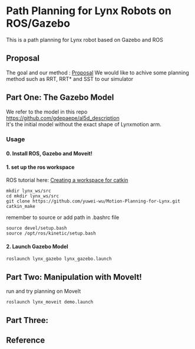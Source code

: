 # Path Planning for Lynx Robots on ROS/Gazebo
This is a path planning for Lynx robot based on Gazebo and ROS

## Proposal

The goal and our method : [Proposal](proposal.pdf)
We would like to achive some planning method such as RRT, RRT* and SST to our simulator


## Part One: The Gazebo Model

We refer to the model in this repo https://github.com/gdepaepe/al5d_description    
It's the initial model without the exact shape of Lynxmotion arm.


### Usage

#### 0. Install ROS, Gazebo and Moveit!

#### 1. set up the ros workspace

ROS tutorial here: [Creating a workspace for catkin](http://wiki.ros.org/catkin/Tutorials/create_a_workspace)

```
mkdir lynx_ws/src
cd mkdir lynx_ws/src
git clone https://github.com/yuwei-wu/Motion-Planning-for-Lynx.git
catkin_make
```

remember to source or add path in .bashrc file

```
source devel/setup.bash
source /opt/ros/kinetic/setup.bash
```


#### 2. Launch Gazebo Model

```
roslaunch lynx_gazebo lynx_gazebo.launch
```

## Part Two: Manipulation with MoveIt!

run and try planning on MoveIt
```
roslaunch lynx_moveit demo.launch
```





## Part Three: 
## Reference


